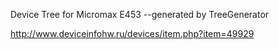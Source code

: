 Device Tree for Micromax E453 
--generated by TreeGenerator

http://www.deviceinfohw.ru/devices/item.php?item=49929
